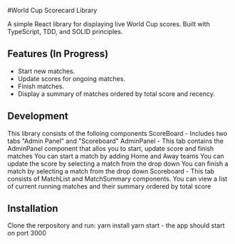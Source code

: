 #World Cup Scorecard Library

A simple React library for displaying live World Cup scores. Built with TypeScript, TDD, and SOLID principles.

## Features (In Progress)

*   Start new matches.
*   Update scores for ongoing matches.
*   Finish matches.
*   Display a summary of matches ordered by total score and recency.

## Development
This library consists of the folloing components
ScoreBoard  - Includes two tabs "Admin Panel" and "Scoreboard"
AdminPanel -  This tab contains the AdminPanel component that allos you to start, update score and finish matches
    You can start a match by adding Home and Away teams
    You can update the score by selecting a match from the drop down
    You can finish a match by selecting a match from the drop down
Scoreboard - This tab consists of MatchList and MatchSummary components. You can view a list of current running matches and their summary ordered by total score


## Installation
Clone the rerpository and run:
yarn install
yarn start - the app should start on port 3000

